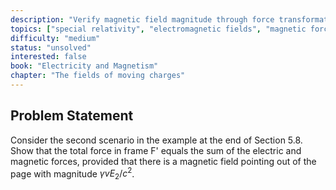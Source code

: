 ```yaml
---
description: "Verify magnetic field magnitude through force transformation between frames"
topics: ["special relativity", "electromagnetic fields", "magnetic forces"]
difficulty: "medium"
status: "unsolved"
interested: false
book: "Electricity and Magnetism"
chapter: "The fields of moving charges"
---
```


## Problem Statement
Consider the second scenario in the example at the end of Section 5.8. Show that the total force in frame F' equals the sum of the electric and magnetic forces, provided that there is a magnetic field pointing out of the page with magnitude $\gamma vE_2/c^2$.